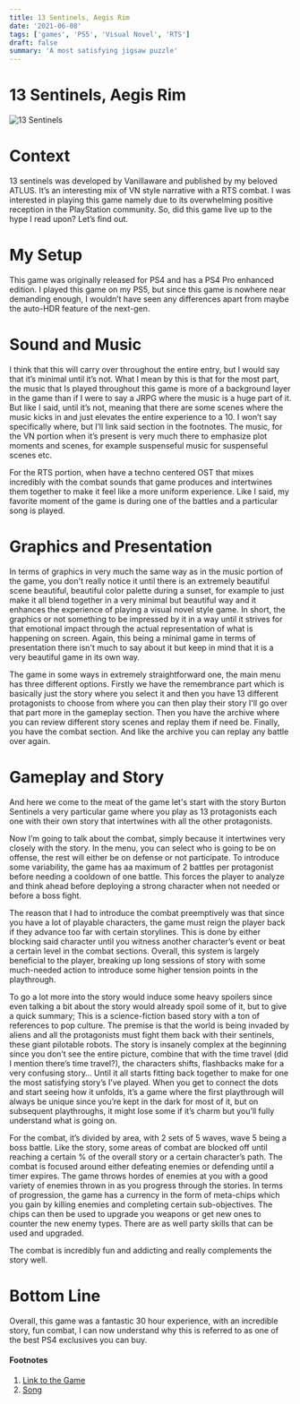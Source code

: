 ```yaml
---
title: 13 Sentinels, Aegis Rim
date: '2021-06-08'
tags: ['games', 'PS5', 'Visual Novel', 'RTS']
draft: false
summary: 'A most satisfying jigsaw puzzle'
---
```


# 13 Sentinels, Aegis Rim

![13 Sentinels](/static/images/games/13Sentinels.jpg)

# Context

13 sentinels was developed by Vanillaware and published by my beloved ATLUS. It’s an interesting mix of VN style narrative with a RTS combat. I was interested in playing this game namely due to its overwhelming positive reception in the PlayStation community. So, did this game live up to the hype I read upon? Let’s find out.

# My Setup

This game was originally released for PS4 and has a PS4 Pro enhanced edition. I played this game on my PS5, but since this game is nowhere near demanding enough, I wouldn’t have seen any differences apart from maybe the auto-HDR feature of the next-gen.

# Sound and Music

I think that this will carry over throughout the entire entry, but I would say that it’s minimal until it’s not. What I mean by this is that for the most part, the music that Is played throughout this game is more of a background layer in the game than if I were to say a JRPG where the music is a huge part of it. But like I said, until it’s not, meaning that there are some scenes where the music kicks in and just elevates the entire experience to a 10. I won’t say specifically where, but I’ll link said section in the footnotes. The music, for the VN portion when it’s present is very much there to emphasize plot moments and scenes, for example suspenseful music for suspenseful scenes etc.

For the RTS portion, when have a techno centered OST that mixes incredibly with the combat sounds that game produces and intertwines them together to make it feel like a more uniform experience. Like I said, my favorite moment of the game is during one of the battles and a particular song is played.

# Graphics and Presentation

In terms of graphics in very much the same way as in the music portion of the game, you don't really notice it until there is an extremely beautiful scene beautiful, beautiful color palette during a sunset, for example to just make it all blend together in a very minimal but beautiful way and it enhances the experience of playing a visual novel style game. In short, the graphics or not something to be impressed by it in a way until it strives for that emotional impact through the actual representation of what is happening on screen. Again, this being a minimal game in terms of presentation there isn't much to say about it but keep in mind that it is a very beautiful game in its own way.

The game in some ways in extremely straightforward one, the main menu has three different options. Firstly we have the remembrance part which is basically just the story where you select it and then you have 13 different protagonists to choose from where you can then play their story I'll go over that part more in the gameplay section. Then you have the archive where you can review different story scenes and replay them if need be. Finally, you have the combat section. And like the archive you can replay any battle over again.

# Gameplay and Story

And here we come to the meat of the game let's start with the story Burton Sentinels a very particular game where you play as 13 protagonists each one with their own story that intertwines with all the other protagonists.

Now I’m going to talk about the combat, simply because it intertwines very closely with the story. In the menu, you can select who is going to be on offense, the rest will either be on defense or not participate. To introduce some variability, the game has aa maximum of 2 battles per protagonist before needing a cooldown of one battle. This forces the player to analyze and think ahead before deploying a strong character when not needed or before a boss fight.

The reason that I had to introduce the combat preemptively was that since you have a lot of playable characters, the game must reign the player back if they advance too far with certain storylines. This is done by either blocking said character until you witness another character’s event or beat a certain level in the combat sections. Overall, this system is largely beneficial to the player, breaking up long sessions of story with some much-needed action to introduce some higher tension points in the playthrough.

To go a lot more into the story would induce some heavy spoilers since even talking a bit about the story would already spoil some of it, but to give a quick summary; This is a science-fiction based story with a ton of references to pop culture. The premise is that the world is being invaded by aliens and all the protagonists must fight them back with their sentinels, these giant pilotable robots. The story is insanely complex at the beginning since you don’t see the entire picture, combine that with the time travel (did I mention there’s time travel?), the characters shifts, flashbacks make for a very confusing story… Until it all starts fitting back together to make for one the most satisfying story’s I’ve played. When you get to connect the dots and start seeing how it unfolds, it’s a game where the first playthrough will always be unique since you’re kept in the dark for most of it, but on subsequent playthroughs, it might lose some if it’s charm but you’ll fully understand what is going on.

For the combat, it’s divided by area, with 2 sets of 5 waves, wave 5 being a boss battle. Like the story, some areas of combat are blocked off until reaching a certain % of the overall story or a certain character’s path. The combat is focused around either defeating enemies or defending until a timer expires. The game throws hordes of enemies at you with a good variety of enemies thrown in as you progress through the stories. In terms of progression, the game has a currency in the form of meta-chips which you gain by killing enemies and completing certain sub-objectives. The chips can then be used to upgrade you weapons or get new ones to counter the new enemy types. There are as well party skills that can be used and upgraded.

The combat is incredibly fun and addicting and really complements the story well.

# Bottom Line

Overall, this game was a fantastic 30 hour experience, with an incredible story, fun combat, I can now understand why this is referred to as one of the best PS4 exclusives you can buy.

#### Footnotes

1. [Link to the Game](https://store.playstation.com/en-us/product/UP0177-CUSA19610_00-BSTUBCUSA1961000)
2. [Song](https://www.youtube.com/watch?v=DgxySEhEjMU&ab_channel=AwkwardWeebsAwkwardWeebs)
